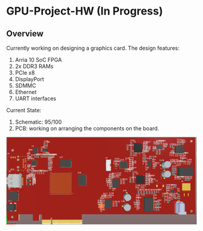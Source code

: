 # GPU-Project-HW (In Progress)

## **Overview**

Currently working on designing a graphics card. The design features:
1. Arria 10 SoC FPGA
2. 2x DDR3 RAMs
3. PCIe x8
4. DisplayPort
5. SDMMC
6. Ethernet
7. UART interfaces

Current State:
1. Schematic: 95/100 
2. PCB: working on arranging the components on the board. 

![image](https://github.com/ddacot/GPU-Project-HW-/blob/main/PCB_layout.PNG)
